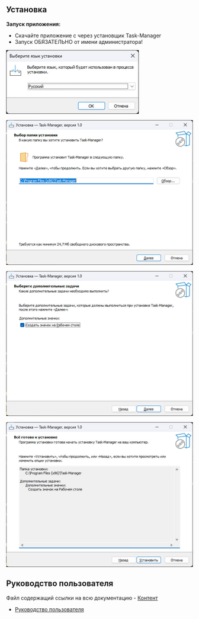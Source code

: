## Установка
**Запуск приложения:**
* Скачайте приложение с через установщик Task-Manager
* Запуск ОБЯЗАТЕЛЬНО от имени администратора!
  
![Language](TaskManager/png/Language.jpg)

![Path](TaskManager/png/Path.jpg)

![Icon](TaskManager/png/Icon.jpg)

![Done](TaskManager/png/Done.jpg)

## Руководство пользователя
Файл содержащий ссылки на всю документацию - [Контент](TaskManager/Документы/Контент.md)
* [Руководство пользователя](TaskManager/Документы/Руководство_пользователя.md)

